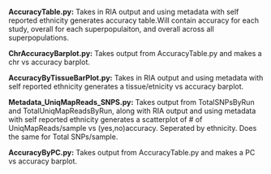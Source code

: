 **AccuracyTable.py:** Takes in RIA output and using metadata with self reported ethnicity generates accuracy table.Will contain accuracy for each study, overall for each superpopulaiton, and overall across all superpopulations.


**ChrAccuracyBarplot.py:** Takes output from AccuracyTable.py and makes a chr vs accuracy barplot.

**AccuracyByTissueBarPlot.py:** Takes in RIA output and using metadata with self reported ethnicity generates a tissue/etnicity vs accuracy barplot.

**Metadata_UniqMapReads_SNPS.py:** Takes output from TotalSNPsByRun and TotalUniqMapReadsByRun, along with RIA output and using metadata with self reported ethnicity generates a scatterplot of # of UniqMapReads/sample vs (yes,no)accuracy. Seperated by ethnicity. Does the same for Total SNPs/sample. 

**AccuracyByPC.py:** Takes output from AccuracyTable.py and makes a PC vs accuracy barplot.
